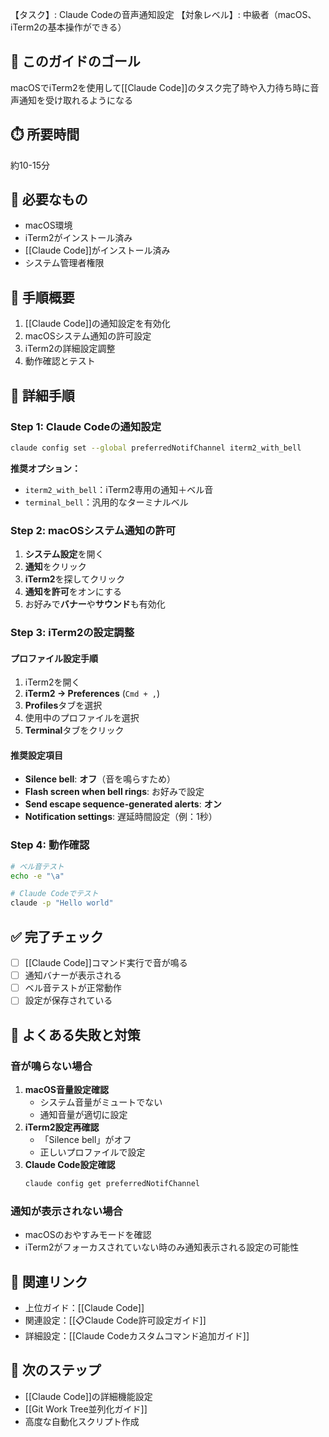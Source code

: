 【タスク】: Claude Codeの音声通知設定
【対象レベル】: 中級者（macOS、iTerm2の基本操作ができる）

## 🎯 このガイドのゴール
macOSでiTerm2を使用して[[Claude Code]]のタスク完了時や入力待ち時に音声通知を受け取れるようになる

## ⏱️ 所要時間
約10-15分

## 🧰 必要なもの
- macOS環境
- iTerm2がインストール済み
- [[Claude Code]]がインストール済み
- システム管理者権限

## 📝 手順概要
1. [[Claude Code]]の通知設定を有効化
2. macOSシステム通知の許可設定
3. iTerm2の詳細設定調整
4. 動作確認とテスト

## 🔧 詳細手順

### Step 1: Claude Codeの通知設定

```bash
claude config set --global preferredNotifChannel iterm2_with_bell
```

**推奨オプション：**
- `iterm2_with_bell`：iTerm2専用の通知＋ベル音
- `terminal_bell`：汎用的なターミナルベル

### Step 2: macOSシステム通知の許可

1. **システム設定**を開く
2. **通知**をクリック
3. **iTerm2**を探してクリック
4. **通知を許可**をオンにする
5. お好みで**バナー**や**サウンド**も有効化

### Step 3: iTerm2の設定調整

#### プロファイル設定手順
1. iTerm2を開く
2. **iTerm2 → Preferences** (`Cmd + ,`)
3. **Profiles**タブを選択
4. 使用中のプロファイルを選択
5. **Terminal**タブをクリック

#### 推奨設定項目
- **Silence bell**: **オフ**（音を鳴らすため）
- **Flash screen when bell rings**: お好みで設定
- **Send escape sequence-generated alerts**: **オン**
- **Notification settings**: 遅延時間設定（例：1秒）

### Step 4: 動作確認

```bash
# ベル音テスト
echo -e "\a"

# Claude Codeでテスト
claude -p "Hello world"
```

## ✅ 完了チェック
- [ ] [[Claude Code]]コマンド実行で音が鳴る
- [ ] 通知バナーが表示される
- [ ] ベル音テストが正常動作
- [ ] 設定が保存されている

## 🚨 よくある失敗と対策

### 音が鳴らない場合
1. **macOS音量設定確認**
   - システム音量がミュートでない
   - 通知音量が適切に設定
2. **iTerm2設定再確認**
   - 「Silence bell」がオフ
   - 正しいプロファイルで設定
3. **Claude Code設定確認**
   ```bash
   claude config get preferredNotifChannel
   ```

### 通知が表示されない場合
- macOSのおやすみモードを確認
- iTerm2がフォーカスされていない時のみ通知表示される設定の可能性

## 🔄 関連リンク
- 上位ガイド：[[Claude Code]]
- 関連設定：[[📋Claude Code許可設定ガイド]]
- 詳細設定：[[Claude Codeカスタムコマンド追加ガイド]]

## 🚀 次のステップ
- [[Claude Code]]の詳細機能設定
- [[Git Work Tree並列化ガイド]]
- 高度な自動化スクリプト作成